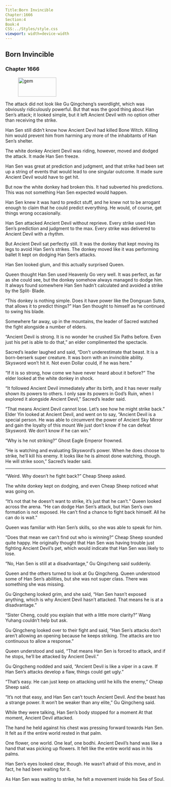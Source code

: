 ```yaml
---
Title:Born Invincible 
Chapter:1666 
Section:4 
Book:4 
CSS:../Styles/style.css 
viewport: width=device-width
---
```

  
## Born Invincible
### Chapter 1666
  
<figure>
	<img src="../Images/gem.gif" alt="gem" id="gem" width="120" height="60" />
</figure>
  

  
The attack did not look like Gu Qingcheng’s swordlight, which was obviously ridiculously powerful. But that was the good thing about Han Sen’s attack; it looked simple, but it left Ancient Devil with no option other than receiving the strike.

Han Sen still didn’t know how Ancient Devil had killed Bone Witch. Killing him would prevent him from harming any more of the inhabitants of Han Sen’s shelter.

The white donkey Ancient Devil was riding, however, moved and dodged the attack. It made Han Sen freeze.

Han Sen was great at prediction and judgment, and that strike had been set up a string of events that would lead to one singular outcome. It made sure Ancient Devil would have to get hit.

But now the white donkey had broken this. It had subverted his predictions. This was not something Han Sen expected would happen.

Han Sen knew it was hard to predict stuff, and he knew not to be arrogant enough to claim that he could predict everything. He would, of course, get things wrong occasionally.

Han Sen attacked Ancient Devil without reprieve. Every strike used Han Sen’s prediction and judgment to the max. Every strike was delivered to Ancient Devil with a rhythm.

But Ancient Devil sat perfectly still. It was the donkey that kept moving its legs to avoid Han Sen’s strikes. The donkey moved like it was performing ballet It kept on dodging Han Sen’s attacks.

Han Sen looked glum, and this actually surprised Queen.

Queen thought Han Sen used Heavenly Go very well. It was perfect, as far as she could see, but the donkey somehow always managed to dodge him. It always found somewhere Han Sen hadn’t calculated and avoided a strike by the Split- Blade.

“This donkey is nothing simple. Does it have power like the Dongxuan Sutra, that allows it to predict things?” Han Sen thought to himself as he continued to swing his blade.

Somewhere far away, up in the mountains, the leader of Sacred watched the fight alongside a number of elders.

“Ancient Devil is strong. It is no wonder he crushed Six Paths before. Even just his pet is able to do that,” an elder complimented the spectacle.

Sacred’s leader laughed and said, “Don’t underestimate that beast. It is a born-berserk super creature. It was born with an invincible ability. Skysword won’t hit it. Not even Dollar could, if he was here.”

“If it is so strong, how come we have never heard about it before?” The elder looked at the white donkey in shock.

“It followed Ancient Devil immediately after its birth, and it has never really shown its powers to others. I only saw its powers in God’s Ruin, when I explored it alongside Ancient Devil,” Sacred’s leader said.

“That means Ancient Devil cannot lose. Let’s see how he might strike back.” Elder Yin looked at Ancient Devil, and went on to say, “Ancient Devil is a special person. He was able to circumvent the power of Ancient Sky Mirror and gain the loyalty of this mount We just don’t know if he can defeat Skysword. We don’t know if he can win.”

“Why is he not striking?” Ghost Eagle Emperor frowned.

“He is watching and evaluating Skysword’s power. When he does choose to strike, he’ll kill his enemy. It looks like he is almost done watching, though. He will strike soon,” Sacred’s leader said.

***

“Weird. Why doesn’t he fight back?” Cheap Sheep asked.

The white donkey kept on dodging, and even Cheap Sheep noticed what was going on.

“It’s not that he doesn’t want to strike, it’s just that he can’t.” Queen looked across the arena. “He can dodge Han Sen’s attack, but Han Sen’s own formation is not exposed. He can’t find a chance to fight back himself. All he can do is wait.”

Queen was familiar with Han Sen’s skills, so she was able to speak for him.

“Does that mean we can’t find out who is winning?” Cheap Sheep sounded quite happy. He originally thought that Han Sen was having trouble just fighting Ancient Devil’s pet, which would indicate that Han Sen was likely to lose.

“No, Han Sen is still at a disadvantage,” Gu Qingcheng said suddenly.

Queen and the others turned to look at Gu Qingcheng. Queen understood some of Han Sen’s abilities, but she was not super class. There was something she was missing.

Gu Qingcheng looked grim, and she said, “Han Sen hasn’t exposed anything, which is why Ancient Devil hasn’t attacked. That means he is at a disadvantage.”

“Sister Cheng, could you explain that with a little more clarity?” Wang Yuhang couldn’t help but ask.

Gu Qingcheng looked over to their fight and said, “Han Sen’s attacks don’t aren’t allowing an opening because he keeps striking. The attacks are too continuous to allow a response.”

Queen understood and said, “That means Han Sen is forced to attack, and if he stops, he’ll be attacked by Ancient Devil.”

Gu Qingcheng nodded and said, “Ancient Devil is like a viper in a cave. If Han Sen’s attacks develop a flaw, things could get ugly.”

“That’s easy. He can just keep on attacking until he kills the enemy,” Cheap Sheep said.

“It’s not that easy, and Han Sen can’t touch Ancient Devil. And the beast has a strange power. It won’t be weaker than any elite,” Gu Qingcheng said.

While they were talking, Han Sen’s body stopped for a moment At that moment, Ancient Devil attacked.

The hand he held against his chest was pressing forward towards Han Sen. It felt as if the entire world rested in that palm.

One flower, one world. One leaf, one bodhi. Ancient Devil’s hand was like a hand that was picking up flowers. It felt like the entire world was in his palms.

Han Sen’s eyes looked clear, though. He wasn’t afraid of this move, and in fact, he had been waiting for it.

As Han Sen was waiting to strike, he felt a movement inside his Sea of Soul.